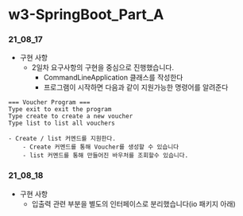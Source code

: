 # w3-SpringBoot_Part_A

### 21_08_17
- 구현 사항
  - 2일차 요구사항의 구현을 중심으로 진행했습니다.
    - CommandLineApplication 클래스를 작성한다
    - 프로그램이 시작하면 다음과 같이 지원가능한 명령어를 알려준다
```
=== Voucher Program ===
Type exit to exit the program
Type create to create a new voucher
Type list to list all vouchers
```

    - Create / list 커멘드를 지원한다.
        - Create 커멘드를 통해 Voucher를 생성할 수 있습니다
        - list 커멘드를 통해 만들어진 바우처를 조회할수 있습니다.

### 21_08_18
- 구현 사항
  - 입출력 관련 부분을 별도의 인터페이스로 분리했습니다(io 패키지 아래)